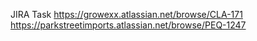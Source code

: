 JIRA Task
https://growexx.atlassian.net/browse/CLA-171
https://parkstreetimports.atlassian.net/browse/PEQ-1247